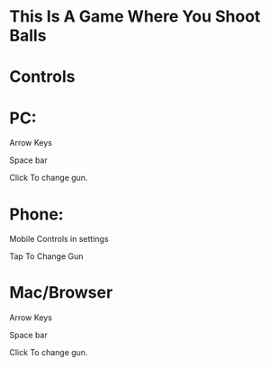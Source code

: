 <h1>This Is A Game Where You Shoot Balls</h1>

<h1>Controls</h1>
<h1>PC:</h1>
Arrow Keys

Space bar

Click To change gun.

<h1>Phone:</h1>

Mobile Controls in settings

Tap To Change Gun

<h1>Mac/Browser</h1>

Arrow Keys

Space bar

Click To change gun.

